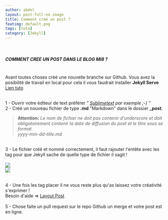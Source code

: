 ```yaml
---
author: abdel
layout: post-full-no-image
title: Comment créé un post ?
featimg: default.png
tags: [tuto]
category: [Jekyll]
---
```


<p>
<br />
<h5>COMMENT CREE UN POST DANS LE BLOG MI8 ?</h5>
<br />
Avant toutes choses créé une nouvelle branche sur Github. Vous avez la posibilité de travail en local pour cela il vous faudrait installer <b>Jekyll Serve</b>
<br />
<a href="https://help.github.com/articles/setting-up-your-github-pages-site-locally-with-jekyll/" target="_blank">Lien tuto</a>
<br />
<br />
</p>


<p>
1 - Ouvrir votre éditeur de text préférer <i>" <a href="https://www.sublimetext.com/" target="_blank">Sublimetext</a> par exemple ;-) "</i>
<br />
2 - Créé un nouveau fichier de type <b>.md</b> "Markdown" dans le dossier <b>_post</b>.
	<blockquote>
	  <p><b>Attention:</b><i> Le nom de fichier ne doit pas contenir d'underscore et doit obligatoirement contenir la date de diffusion du post et le titre sous se format 
	  <br /> yyyy-mm-dd-title.md</i></p>
	</blockquote>
<br />
3 - Le fichier créé et nommé correctement, il faut rajouter l'entête avec les tag pour que Jekyll sache de quelle type de fichier il sagit !
	<br />
	<br />
	<img src="{{ site.baseurl | replace: '//', '/' }}/img/top-post-1.png" class="featimg_50">
	<br />
	<img src="{{ site.baseurl | replace: '//', '/' }}/img/top-post-2.png" class="featimg_50">
	<br />
	<br />
</p>

<p>
4 - Une fois les tag placer il ne vous reste plus qu'as laissez votre créativité s'exprimer ! 
<br />
Besoin d'aide => <a href="{{ site.baseurl | replace: '//', '/' }}/Layout" target="_blank">Layout Post</a>
<br />
<br />
5 -  Chose faite un pull request sur le repo Github un merge et votre post est en ligne.
<br />
</p>

<!-- <p>
5 - Fichiers créer éditer et sauvegarder, Jekyll Serve rajouteras automatiquement une balise <code> < article > </code> avec les informations fournis dans les tags ainsi que le début de votre post. il arrive parfois même souvent que le début de votre post ne sois pas tres alléchant, n'oubliez pas qu'il faut donner envie a nos lecteurs de lire nos articles ;)
pour modifier celà il faut se rendre a la racine de notre blog dans le fichier index.htm et modifier la balise <code> < p class="" >  </code>
</p>
 -->